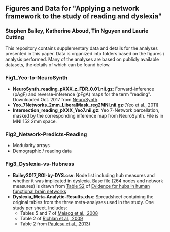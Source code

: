 ## Figures and Data for "Applying a network framework to the study of reading and dyslexia"
### Stephen Bailey, Katherine Aboud, Tin Nguyen and Laurie Cutting

This repository contains supplementary data and details for the analyses presented in this paper. Data is organized into folders based on the figures / analysis performed. Many of the analyses are based on publicly available datasets, the details of which can be found below. 

### Fig1_Yeo-to-NeuroSynth

- **NeuroSynth_reading_pXXX_z_FDR_0.01.nii.gz**: Forward-inference (pAgF) and reverse-inference (pFgA) maps for the term "reading". Downloaded Oct. 2017 from [NeuroSynth](http://neurosynth.org/analyses/terms/reading/).  
- **Yeo_7Networks_2mm_LiberalMask_reg2MNI.nii.gz**:(Yeo et al., 2011)
- **Intersection_reading_pXXX_Yeo7.nii.gz**: Yeo 7-Network parcellation, masked by the corresponding inference map from NeuroSynth. File is in MNI 152 2mm space.

### Fig2_Network-Predicts-Reading

- Modularity arrays
- Demographic / reading data

### Fig3_Dyslexia-vs-Hubness

- **Bailey2017_ROI-by-DYS.csv**: Node list including hub measures and whether it was implicated in dyslexia. Base file (264 nodes and network measures) is drawn from [Table S2](https://www.ncbi.nlm.nih.gov/pmc/articles/PMC3838673/#SMtitle) of [Evidence for hubs in human functional brain networks](https://dx.doi.org/10.1016%2Fj.neuron.2013.07.035)
- **Dyslexia_Meta-Analytic-Results.xlsx**: Spreadsheet containing the original tables from the three meta-analyses used in the study. One study per sheet. Includes:
	- Tables 5 and 7 of [Maisog et al., 2008](http://onlinelibrary.wiley.com/doi/10.1196/annals.1416.024/full)
	- Table 2 of [Richlan et al., 2009](http://onlinelibrary.wiley.com/doi/10.1002/hbm.20752/full)
	- Table 2 from [Paulesu et al., 2013](https://www.ncbi.nlm.nih.gov/pmc/articles/PMC4227573/))
